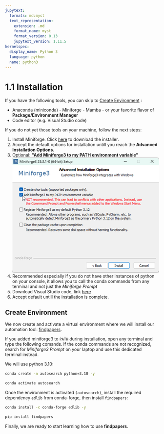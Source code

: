 ```yaml
---
jupytext:
  formats: md:myst
  text_representation:
    extension: .md
    format_name: myst
    format_version: 0.13
    jupytext_version: 1.11.5
kernelspec:
  display_name: Python 3
  language: python
  name: python3
---
```


# 1.1 Installation

If you have the following tools, you can skip to [Create Environment](#create-environment) :

- Anaconda (miniconda) - Miniforge - Mamba - or your favorite flavor of **Package/Environment Manager**
- Code editor (e.g. Visual Studio code)

If you do not yet those tools on your machine, follow the next steps:

1. Install Miniforge. Click [here](https://github.com/conda-forge/miniforge/releases/latest/download/Miniforge3-Windows-x86_64.exe) to download the installer.
2. Accept the default options for installation untill you reach the **Advanced Installation Options**.
3. Optional: **"Add Miniforge3 to my PATH environment variable"**
![miniforge_add2path](./figures/add2path.png)
  3. Recommended especially if you do not have other instances of python on your console, it allows you to call the conda commands from any terminal and not just the *Miniforge Prompt*
4. Download Visual Studio code, link [here](https://code.visualstudio.com/download)
5. Accept default untill the installation is complete.

## Create Environment

We now create and activate a virtual environment where we will install our automation tool: [findpapers](https://github.com/jonatasgrosman/findpapers?tab=contributing-ov-file).

If you added miniforge3 to `PATH` during installation, open any terminal and type the following comands. If the conda commands are not recognized, search for *Miniforge3 Prompt* on your laptop and use this dedicated terminal instead.

We will use python 3.10:

```bash
conda create -n autosearch python=3.10 -y
```
```bash
conda activate autosearch
```

Once the environment is activated `(autosearch)`, install the required dependency `edlib` from conda-forge, then install `findpapers`:

```bash
conda install -c conda-forge edlib -y    
```
```bash
pip install findpapers    
```

Finally, we are ready to start learning how to use **findpapers**.
